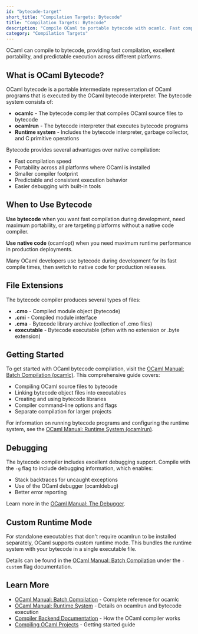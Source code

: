 ```yaml
---
id: "bytecode-target"
short_title: "Compilation Targets: Bytecode"
title: "Compilation Targets: Bytecode"
description: "Compile OCaml to portable bytecode with ocamlc. Fast compilation, excellent portability, and easy debugging for OCaml development and production."
category: "Compilation Targets"
---
```


OCaml can compile to bytecode, providing fast compilation, excellent portability, and predictable execution across different platforms.

## What is OCaml Bytecode?

OCaml bytecode is a portable intermediate representation of OCaml programs that is executed by the OCaml bytecode interpreter. The bytecode system consists of:

- **ocamlc** - The bytecode compiler that compiles OCaml source files to bytecode
- **ocamlrun** - The bytecode interpreter that executes bytecode programs
- **Runtime system** - Includes the bytecode interpreter, garbage collector, and C primitive operations

Bytecode provides several advantages over native compilation:
- Fast compilation speed
- Portability across all platforms where OCaml is installed
- Smaller compiler footprint
- Predictable and consistent execution behavior
- Easier debugging with built-in tools

## When to Use Bytecode

**Use bytecode** when you want fast compilation during development, need maximum portability, or are targeting platforms without a native code compiler.

**Use native code** (ocamlopt) when you need maximum runtime performance in production deployments.

Many OCaml developers use bytecode during development for its fast compile times, then switch to native code for production releases.

## File Extensions

The bytecode compiler produces several types of files:

- **.cmo** - Compiled module object (bytecode)
- **.cmi** - Compiled module interface
- **.cma** - Bytecode library archive (collection of .cmo files)
- **executable** - Bytecode executable (often with no extension or .byte extension)

## Getting Started

To get started with OCaml bytecode compilation, visit the [OCaml Manual: Batch Compilation (ocamlc)](https://ocaml.org/manual/latest/comp.html). This comprehensive guide covers:

- Compiling OCaml source files to bytecode
- Linking bytecode object files into executables
- Creating and using bytecode libraries
- Compiler command-line options and flags
- Separate compilation for larger projects

For information on running bytecode programs and configuring the runtime system, see the [OCaml Manual: Runtime System (ocamlrun)](https://ocaml.org/manual/latest/runtime.html).

## Debugging

The bytecode compiler includes excellent debugging support. Compile with the `-g` flag to include debugging information, which enables:
- Stack backtraces for uncaught exceptions
- Use of the OCaml debugger (ocamldebug)
- Better error reporting

Learn more in the [OCaml Manual: The Debugger](https://ocaml.org/manual/latest/debugger.html).

## Custom Runtime Mode

For standalone executables that don't require ocamlrun to be installed separately, OCaml supports custom runtime mode. This bundles the runtime system with your bytecode in a single executable file.

Details can be found in the [OCaml Manual: Batch Compilation](https://ocaml.org/manual/latest/comp.html) under the `-custom` flag documentation.

## Learn More

- [OCaml Manual: Batch Compilation](https://ocaml.org/manual/latest/comp.html) - Complete reference for ocamlc
- [OCaml Manual: Runtime System](https://ocaml.org/manual/latest/runtime.html) - Details on ocamlrun and bytecode execution
- [Compiler Backend Documentation](https://ocaml.org/docs/compiler-backend) - How the OCaml compiler works
- [Compiling OCaml Projects](https://ocaml.org/docs/compiling-ocaml-projects) - Getting started guide

